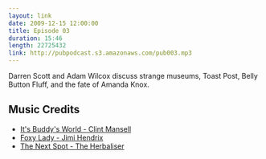```yaml
---
layout: link
date: 2009-12-15 12:00:00
title: Episode 03
duration: 15:46
length: 22725432
link: http://pubpodcast.s3.amazonaws.com/pub003.mp3
---
```


Darren Scott and Adam Wilcox discuss strange museums, Toast Post, Belly Button Fluff, and the fate of Amanda Knox.

<!-- more -->

## Music Credits

- [It's Buddy's World - Clint Mansell](http://itunes.apple.com/gb/album/smokin-aces-its-buddys-world/id258019229?i=258019519)
- [Foxy Lady - Jimi Hendrix](http://itunes.apple.com/gb/album/foxy-lady/id14176933?i=14176965)
- [The Next Spot - The Herbaliser](http://itunes.apple.com/gb/album/the-next-spot/id279232213?i=279232279)
